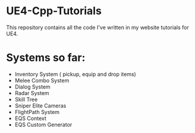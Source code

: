 # UE4-Cpp-Tutorials
This repository contains all the code I've written in my website tutorials for UE4.

# Systems so far:
- Inventory System ( pickup, equip and drop items)
- Melee Combo System
- Dialog System
- Radar System
- Skill Tree
- Sniper Elite Cameras
- FlightPath System
- EQS Context
- EQS Custom Generator